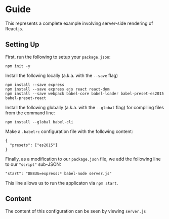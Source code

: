 # Guide

This represents a complete example involving server-side rendering of React.js.

## Setting Up

First, run the following to setup your `package.json`:

```
npm init -y
```

Install the following locally (a.k.a. with the `--save` flag)

```
npm install --save express
npm install --save express ejs react react-dom
npm install --save webpack babel-core babel-loader babel-preset-es2015 babel-preset-react
```

Install the following globally (a.k.a. with the `--global` flag) for compiling files from the command line:

```
npm install --global babel-cli
```

Make a `.babelrc` configuration file with the following content:

```
{
  "presets": ["es2015"]
}
```

Finally, as a modification to our `package.json` file, we add the following line to our `"script"` sub-JSON:

```
"start": "DEBUG=express:* babel-node server.js"
```

This line allows us to run the applicaton via `npm start`.

## Content

The content of this configuration can be seen by viewing `server.js`
